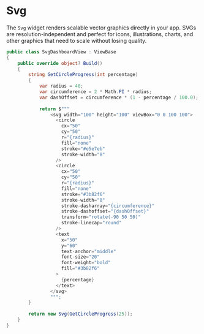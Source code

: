 # Svg

The `Svg` widget renders scalable vector graphics directly in your app. SVGs are resolution-independent and perfect for icons, illustrations, charts, and other graphics that need to scale without losing quality.

```csharp demo-tabs 
public class SvgDashboardView : ViewBase
{
    public override object? Build()
    {
        string GetCircleProgress(int percentage)
        {
            var radius = 40;
            var circumference = 2 * Math.PI * radius;
            var dashOffset = circumference * (1 - percentage / 100.0);
            
            return $"""
                <svg width="100" height="100" viewBox="0 0 100 100">
                  <circle 
                    cx="50" 
                    cy="50" 
                    r="{radius}" 
                    fill="none" 
                    stroke="#e5e7eb" 
                    stroke-width="8" 
                  />
                  <circle 
                    cx="50" 
                    cy="50" 
                    r="{radius}" 
                    fill="none" 
                    stroke="#3b82f6" 
                    stroke-width="8" 
                    stroke-dasharray="{circumference}" 
                    stroke-dashoffset="{dashOffset}" 
                    transform="rotate(-90 50 50)" 
                    stroke-linecap="round" 
                  />
                  <text 
                    x="50" 
                    y="60" 
                    text-anchor="middle" 
                    font-size="20" 
                    font-weight="bold" 
                    fill="#3b82f6"
                  >
                    {percentage}
                  </text>
                </svg>
                """;
        }
         
        return new Svg(GetCircleProgress(25));
    }
}
```

<WidgetDocs Type="Ivy.Svg" ExtensionTypes="Ivy.SvgExtensions" SourceUrl="https://github.com/Ivy-Interactive/Ivy-Framework/blob/main/Ivy/Widgets/Primitives/Svg.cs"/>
